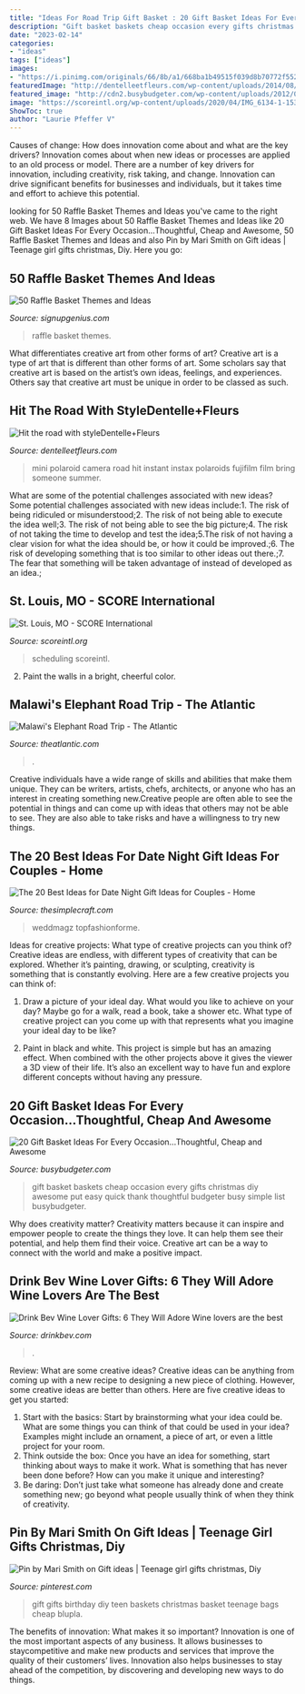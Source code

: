 ```yaml
---
title: "Ideas For Road Trip Gift Basket : 20 Gift Basket Ideas For Every Occasion...thoughtful, Cheap And Awesome"
description: "Gift basket baskets cheap occasion every gifts christmas diy awesome put easy quick thank thoughtful budgeter busy simple list busybudgeter"
date: "2023-02-14"
categories:
- "ideas"
tags: ["ideas"]
images:
- "https://i.pinimg.com/originals/66/8b/a1/668ba1b49515f039d8b70772f552fa60.jpg"
featuredImage: "http://dentelleetfleurs.com/wp-content/uploads/2014/08/howtobethatcuteadventurer-blog-packsac-roadtrip-adventurer-explore-canada-fashion-fahionblog-dentelleetfleurs-instamini-polaroid-blue-picture-memories.jpg"
featured_image: "http://cdn2.busybudgeter.com/wp-content/uploads/2012/08/gift-baskets.jpg"
image: "https://scoreintl.org/wp-content/uploads/2020/04/IMG_6134-1-1536x1152.jpg"
ShowToc: true
author: "Laurie Pfeffer V"
---
```



Causes of change: How does innovation come about and what are the key drivers?
Innovation comes about when new ideas or processes are applied to an old process or model. There are a number of key drivers for innovation, including creativity, risk taking, and change. Innovation can drive significant benefits for businesses and individuals, but it takes time and effort to achieve this potential.

	

		
looking for 50 Raffle Basket Themes and Ideas you've came to the right web. We have 8 Images about 50 Raffle Basket Themes and Ideas like 20 Gift Basket Ideas For Every Occasion...Thoughtful, Cheap and Awesome, 50 Raffle Basket Themes and Ideas and also Pin by Mari Smith on Gift ideas | Teenage girl gifts christmas, Diy. Here you go:
		
    
## 50 Raffle Basket Themes And Ideas

<img loading=lazy src="http://www.signupgenius.com/cms/socialMediaImages/raffle-basket-themes-ideas-article-1200x8005.jpg" onerror="this.onerror=null;this.src='https://tse1.mm.bing.net/th?id=OIP.xTrhBepStDI8ZnGzFbbmWQHaE8&amp;pid=15.1';" alt="50 Raffle Basket Themes and Ideas">

_Source: signupgenius.com_

>raffle basket themes. 

	

What differentiates creative art from other forms of art?
Creative art is a type of art that is different than other forms of art. Some scholars say that creative art is based on the artist’s own ideas, feelings, and experiences. Others say that creative art must be unique in order to be classed as such.

    
## Hit The Road With StyleDentelle+Fleurs

<img loading=lazy src="http://dentelleetfleurs.com/wp-content/uploads/2014/08/howtobethatcuteadventurer-blog-packsac-roadtrip-adventurer-explore-canada-fashion-fahionblog-dentelleetfleurs-instamini-polaroid-blue-picture-memories.jpg" onerror="this.onerror=null;this.src='https://tse4.mm.bing.net/th?id=OIP.nQILIaeus7KUYCLNpL7pWgHaHQ&amp;pid=15.1';" alt="Hit the road with styleDentelle+Fleurs">

_Source: dentelleetfleurs.com_

>mini polaroid camera road hit instant instax polaroids fujifilm film bring someone summer. 

	

What are some of the potential challenges associated with new ideas?
Some potential challenges associated with new ideas include:1. The risk of being ridiculed or misunderstood;2. The risk of not being able to execute the idea well;3. The risk of not being able to see the big picture;4. The risk of not taking the time to develop and test the idea;5.The risk of not having a clear vision for what the idea should be, or how it could be improved.;6. The risk of developing something that is too similar to other ideas out there.;7. The fear that something will be taken advantage of instead of developed as an idea.;
    
## St. Louis, MO - SCORE International

<img loading=lazy src="https://scoreintl.org/wp-content/uploads/2020/04/IMG_6134-1-1536x1152.jpg" onerror="this.onerror=null;this.src='https://tse2.mm.bing.net/th?id=OIP.mQD4dTnLpZ1Gp_ch6TSTDAHaFj&amp;pid=15.1';" alt="St. Louis, MO - SCORE International">

_Source: scoreintl.org_

>scheduling scoreintl. 

	

2. Paint the walls in a bright, cheerful color.

    
## Malawi&#039;s Elephant Road Trip - The Atlantic

<img loading=lazy src="https://cdn.theatlantic.com/thumbor/VabwKnzBAb0-wklrUP2g_vzKf80=/0x161:4153x2324/960x500/media/img/mt/2016/06/RTX2BLAN/original.jpg" onerror="this.onerror=null;this.src='https://tse4.mm.bing.net/th?id=OIP.lGAs7WfLd7ittI82c4aPlwHaD2&amp;pid=15.1';" alt="Malawi&#039;s Elephant Road Trip - The Atlantic">

_Source: theatlantic.com_

>. 

	

Creative individuals have a wide range of skills and abilities that make them unique. They can be writers, artists, chefs, architects, or anyone who has an interest in creating something new.Creative people are often able to see the potential in things and can come up with ideas that others may not be able to see. They are also able to take risks and have a willingness to try new things.

    
## The 20 Best Ideas For Date Night Gift Ideas For Couples - Home

<img loading=lazy src="https://thesimplecraft.com/wp-content/uploads/2019/08/date-night-gift-ideas-for-couples-best-of-best-25-date-night-basket-ideas-on-pinterest-of-date-night-gift-ideas-for-couples.jpg" onerror="this.onerror=null;this.src='https://tse1.mm.bing.net/th?id=OIP.huiCPCDXKlxIAsQBEJh0SAHaLH&amp;pid=15.1';" alt="The 20 Best Ideas for Date Night Gift Ideas for Couples - Home">

_Source: thesimplecraft.com_

>weddmagz topfashionforme. 

	

Ideas for creative projects: What type of creative projects can you think of?
Creative ideas are endless, with different types of creativity that can be explored. Whether it’s painting, drawing, or sculpting, creativity is something that is constantly evolving. Here are a few creative projects you can think of:
1) Draw a picture of your ideal day. What would you like to achieve on your day? Maybe go for a walk, read a book, take a shower etc. What type of creative project can you come up with that represents what you imagine your ideal day to be like?

2) Paint in black and white. This project is simple but has an amazing effect. When combined with the other projects above it gives the viewer a 3D view of their life. It’s also an excellent way to have fun and explore different concepts without having any pressure.

    
## 20 Gift Basket Ideas For Every Occasion...Thoughtful, Cheap And Awesome

<img loading=lazy src="http://cdn2.busybudgeter.com/wp-content/uploads/2012/08/gift-baskets.jpg" onerror="this.onerror=null;this.src='https://tse3.mm.bing.net/th?id=OIP.HAaN1ZWd0mLHHiJH7SmkaAHaLH&amp;pid=15.1';" alt="20 Gift Basket Ideas For Every Occasion...Thoughtful, Cheap and Awesome">

_Source: busybudgeter.com_

>gift basket baskets cheap occasion every gifts christmas diy awesome put easy quick thank thoughtful budgeter busy simple list busybudgeter. 

	

Why does creativity matter?
Creativity matters because it can inspire and empower people to create the things they love. It can help them see their potential, and help them find their voice. Creative art can be a way to connect with the world and make a positive impact.

    
## Drink Bev Wine Lover Gifts: 6 They Will Adore Wine Lovers Are The Best

<img loading=lazy src="https://cdn.shopify.com/s/files/1/3001/0772/articles/6-wine-lover-gifts-they-will-adore-124422_1200x1200.jpg?v=1618094905" onerror="this.onerror=null;this.src='https://tse2.mm.bing.net/th?id=OIP.04axdIB38LFO8XshqHYmGgHaE8&amp;pid=15.1';" alt="Drink Bev Wine Lover Gifts: 6 They Will Adore Wine lovers are the best">

_Source: drinkbev.com_

>. 

	

Review: What are some creative ideas?
Creative ideas can be anything from coming up with a new recipe to designing a new piece of clothing. However, some creative ideas are better than others. Here are five creative ideas to get you started: 
1. Start with the basics: Start by brainstorming what your idea could be. What are some things you can think of that could be used in your idea? Examples might include an ornament, a piece of art, or even a little project for your room. 
2. Think outside the box: Once you have an idea for something, start thinking about ways to make it work. What is something that has never been done before? How can you make it unique and interesting? 
3. Be daring: Don’t just take what someone has already done and create something new; go beyond what people usually think of when they think of creativity.

    
## Pin By Mari Smith On Gift Ideas | Teenage Girl Gifts Christmas, Diy

<img loading=lazy src="https://i.pinimg.com/originals/66/8b/a1/668ba1b49515f039d8b70772f552fa60.jpg" onerror="this.onerror=null;this.src='https://tse2.mm.bing.net/th?id=OIP.deT4RcdKKADlNtq-8R8KxAAAAA&amp;pid=15.1';" alt="Pin by Mari Smith on Gift ideas | Teenage girl gifts christmas, Diy">

_Source: pinterest.com_

>gift gifts birthday diy teen baskets christmas basket teenage bags cheap blupla. 

	

The benefits of innovation: What makes it so important?
Innovation is one of the most important aspects of any business. It allows businesses to staycompetitive and make new products and services that improve the quality of their customers’ lives. Innovation also helps businesses to stay ahead of the competition, by discovering and developing new ways to do things.

